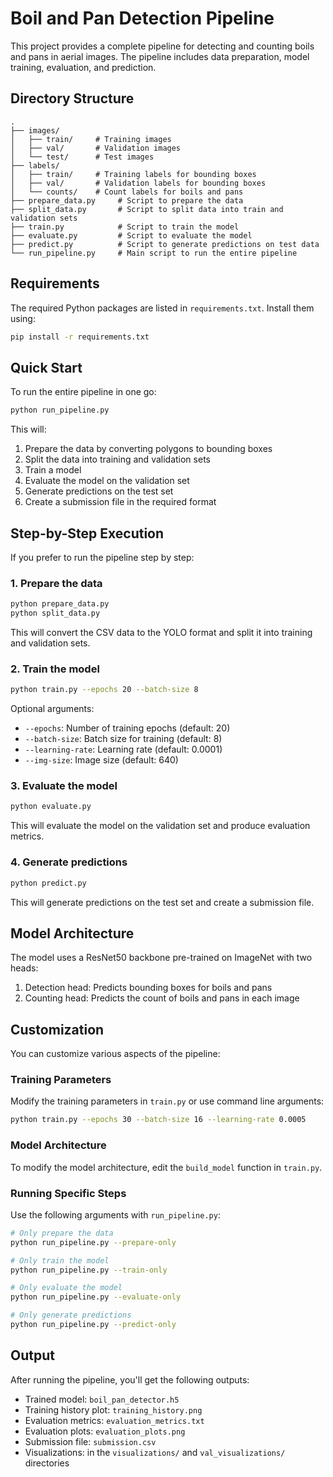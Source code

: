 # Boil and Pan Detection Pipeline

This project provides a complete pipeline for detecting and counting boils and pans in aerial images. The pipeline includes data preparation, model training, evaluation, and prediction.

## Directory Structure

```
.
├── images/
│   ├── train/     # Training images
│   ├── val/       # Validation images
│   └── test/      # Test images
├── labels/
│   ├── train/     # Training labels for bounding boxes
│   ├── val/       # Validation labels for bounding boxes
│   └── counts/    # Count labels for boils and pans
├── prepare_data.py     # Script to prepare the data
├── split_data.py       # Script to split data into train and validation sets
├── train.py            # Script to train the model
├── evaluate.py         # Script to evaluate the model
├── predict.py          # Script to generate predictions on test data
└── run_pipeline.py     # Main script to run the entire pipeline
```

## Requirements

The required Python packages are listed in `requirements.txt`. Install them using:

```bash
pip install -r requirements.txt
```

## Quick Start

To run the entire pipeline in one go:

```bash
python run_pipeline.py
```

This will:
1. Prepare the data by converting polygons to bounding boxes
2. Split the data into training and validation sets
3. Train a model
4. Evaluate the model on the validation set
5. Generate predictions on the test set
6. Create a submission file in the required format

## Step-by-Step Execution

If you prefer to run the pipeline step by step:

### 1. Prepare the data

```bash
python prepare_data.py
python split_data.py
```

This will convert the CSV data to the YOLO format and split it into training and validation sets.

### 2. Train the model

```bash
python train.py --epochs 20 --batch-size 8
```

Optional arguments:
- `--epochs`: Number of training epochs (default: 20)
- `--batch-size`: Batch size for training (default: 8)
- `--learning-rate`: Learning rate (default: 0.0001)
- `--img-size`: Image size (default: 640)

### 3. Evaluate the model

```bash
python evaluate.py
```

This will evaluate the model on the validation set and produce evaluation metrics.

### 4. Generate predictions

```bash
python predict.py
```

This will generate predictions on the test set and create a submission file.

## Model Architecture

The model uses a ResNet50 backbone pre-trained on ImageNet with two heads:
1. Detection head: Predicts bounding boxes for boils and pans
2. Counting head: Predicts the count of boils and pans in each image

## Customization

You can customize various aspects of the pipeline:

### Training Parameters

Modify the training parameters in `train.py` or use command line arguments:

```bash
python train.py --epochs 30 --batch-size 16 --learning-rate 0.0005
```

### Model Architecture

To modify the model architecture, edit the `build_model` function in `train.py`.

### Running Specific Steps

Use the following arguments with `run_pipeline.py`:

```bash
# Only prepare the data
python run_pipeline.py --prepare-only

# Only train the model
python run_pipeline.py --train-only

# Only evaluate the model
python run_pipeline.py --evaluate-only

# Only generate predictions
python run_pipeline.py --predict-only
```

## Output

After running the pipeline, you'll get the following outputs:
- Trained model: `boil_pan_detector.h5`
- Training history plot: `training_history.png`
- Evaluation metrics: `evaluation_metrics.txt`
- Evaluation plots: `evaluation_plots.png`
- Submission file: `submission.csv`
- Visualizations: in the `visualizations/` and `val_visualizations/` directories 